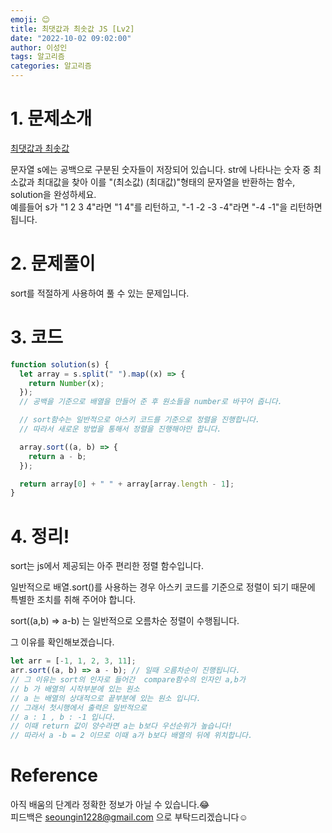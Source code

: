 ```yaml
---
emoji: 😊
title: 최댓값과 최솟값 JS [Lv2]
date: "2022-10-02 09:02:00"
author: 이성인
tags: 알고리즘
categories: 알고리즘
---
```


# 1. 문제소개

[최댓값과 최솟값](https://school.programmers.co.kr/learn/courses/30/lessons/12939)

문자열 s에는 공백으로 구분된 숫자들이 저장되어 있습니다. str에 나타나는 숫자 중 최소값과 최대값을 찾아 이를 "(최소값) (최대값)"형태의 문자열을 반환하는 함수, solution을 완성하세요.  
예를들어 s가 "1 2 3 4"라면 "1 4"를 리턴하고, "-1 -2 -3 -4"라면 "-4 -1"을 리턴하면 됩니다.

# 2. 문제풀이

sort를 적절하게 사용하여 풀 수 있는 문제입니다.

# 3. 코드

```js
function solution(s) {
  let array = s.split(" ").map((x) => {
    return Number(x);
  });
  // 공백을 기준으로 배열을 만들어 준 후 원소들을 number로 바꾸어 줍니다.

  // sort함수는 일반적으로 아스키 코드를 기준으로 정렬을 진행합니다.
  // 따라서 새로운 방법을 통해서 정렬을 진행해야만 합니다.

  array.sort((a, b) => {
    return a - b;
  });

  return array[0] + " " + array[array.length - 1];
}
```

# 4. 정리!

sort는 js에서 제공되는 아주 편리한 정렬 함수입니다.

일반적으로 배열.sort()를 사용하는 경우 아스키 코드를 기준으로 정렬이 되기 때문에 특별한 조치를 취해 주어야 합니다.

sort((a,b) => a-b) 는 일반적으로 오름차순 정렬이 수행됩니다.

그 이유를 확인해보겠습니다.

```js
let arr = [-1, 1, 2, 3, 11];
arr.sort((a, b) => a - b); // 일때 오름차순이 진행됩니다.
// 그 이유는 sort의 인자로 들어간  compare함수의 인자인 a,b가
// b 가 배열의 시작부분에 있는 원소
// a 는 배열의 상대적으로 끝부분에 있는 원소 입니다.
// 그래서 첫시행에서 출력은 일반적으로
// a : 1 , b : -1 입니다.
// 이때 return 값이 양수라면 a는 b보다 우선순위가 높습니다!
// 따라서 a -b = 2 이므로 이때 a가 b보다 배열의 뒤에 위치합니다.
```

# Reference

아직 배움의 단계라 정확한 정보가 아닐 수 있습니다.😂  
피드백은 seoungin1228@gmail.com 으로 부탁드리겠습니다☺️
